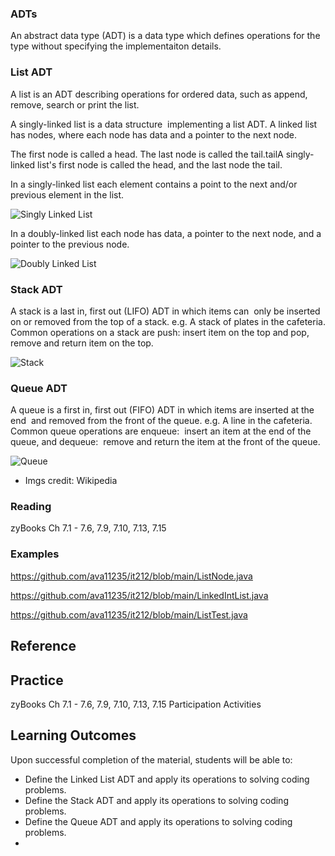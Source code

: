 
### ADTs

An abstract data type (ADT) is a data type which defines operations for the type without specifying the implementaiton details.

### List ADT
A list is an ADT describing operations for ordered data, such as append, remove, search or print the list.

A singly-linked list is a data structure  implementing a list ADT. A linked list has nodes, where each node has data and a pointer to the next node.

The first node is called a head. The last node is called the tail.tailA singly-linked list's first node is called the head, and the last node the tail. 

In a singly-linked list each element contains a point to the next and/or previous element in the list.

![Singly Linked List](https://upload.wikimedia.org/wikipedia/commons/6/6d/Singly-linked-list.svg)

In a doubly-linked list each node has data, a pointer to the next node, and a pointer to the previous node. 

![Doubly Linked List](https://upload.wikimedia.org/wikipedia/commons/5/5e/Doubly-linked-list.svg)

### Stack ADT

A stack is a last in, first out (LIFO) ADT in which items can  only be inserted on or removed from the top of a stack. e.g. A stack of plates in the cafeteria.
Common operations on a stack are push: insert item on the top and pop, remove and return item on the top.

![Stack](https://upload.wikimedia.org/wikipedia/commons/b/b4/Lifo_stack.png)

### Queue ADT 

A queue is a first in, first out (FIFO) ADT in which items are inserted at the end  and removed from the front of the queue. e.g. A line in the cafeteria. 
Common queue operations are enqueue:  insert an item at the end of the queue, and dequeue:  remove and return the item at the front of the queue.

![Queue](https://upload.wikimedia.org/wikipedia/commons/5/52/Data_Queue.svg)

* Imgs credit: Wikipedia
 
### Reading

zyBooks Ch 7.1 - 7.6, 7.9, 7.10, 7.13, 7.15

### Examples

https://github.com/ava11235/it212/blob/main/ListNode.java

https://github.com/ava11235/it212/blob/main/LinkedIntList.java

https://github.com/ava11235/it212/blob/main/ListTest.java


## Reference


## Practice
zyBooks Ch 7.1 - 7.6, 7.9, 7.10, 7.13, 7.15  Participation Activities 
    
## Learning Outcomes
Upon successful completion of the material, students will be able to:

* Define the Linked List ADT and apply its operations to solving coding problems.
* Define the Stack ADT and  apply its operations to solving coding problems.
* Define the Queue ADT and apply its operations to solving coding problems.
*
